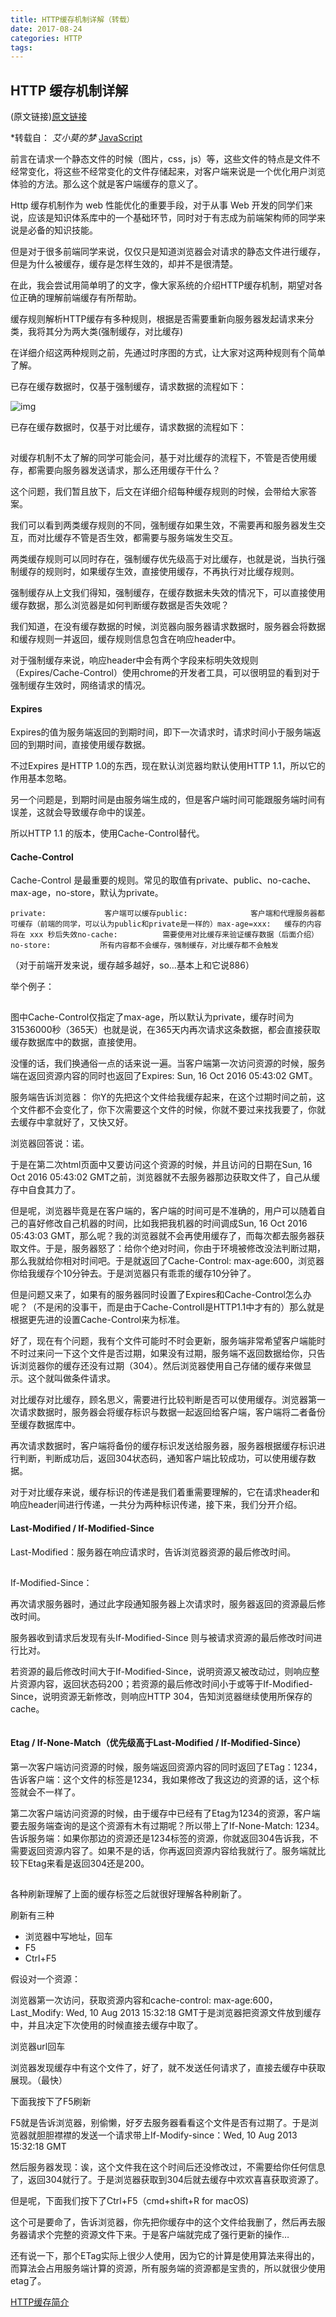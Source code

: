 ```yaml
---
title: HTTP缓存机制详解（转载）
date: 2017-08-24
categories: HTTP
tags: 
---
```


## HTTP 缓存机制详解

(原文链接)[原文链接](https://mp.weixin.qq.com/s?__biz=MzAwNjI5MTYyMw==&mid=2651494713&idx=1&sn=4ef5853d6068c2aa92ac27523a83605e&key=a9f0cd582f409b4eff7fe3bb304b4d8949624f94f3a03c06e39bcc91f4a47e4eaae43971fce4b8e2e36082643038ab7a7b4bf66d75dfad681ce6cfada473b17f783600e18c289faa56fb72fa736612fc&ascene=0&uin=MjIzMzEwNzk0MQ%3D%3D&devicetype=iMac+MacBookPro12%2C1+OSX+OSX+10.12.6+build(16G29)&version=12020810&nettype=WIFI&fontScale=100&pass_ticket=I9GYgsMc2eZx1d7EABypdSzE73h6bH7ks7B1tmWWCNLORreYjaLrM0K13LSmhKR6)

*转载自： *艾小莫的梦* [JavaScript](https://mp.weixin.qq.com/s?__biz=MzAwNjI5MTYyMw==&mid=2651494713&idx=1&sn=4ef5853d6068c2aa92ac27523a83605e&key=a9f0cd582f409b4eff7fe3bb304b4d8949624f94f3a03c06e39bcc91f4a47e4eaae43971fce4b8e2e36082643038ab7a7b4bf66d75dfad681ce6cfada473b17f783600e18c289faa56fb72fa736612fc&ascene=0&uin=MjIzMzEwNzk0MQ%3D%3D&devicetype=iMac+MacBookPro12%2C1+OSX+OSX+10.12.6+build(16G29)&version=12020810&nettype=WIFI&fontScale=100&pass_ticket=I9GYgsMc2eZx1d7EABypdSzE73h6bH7ks7B1tmWWCNLORreYjaLrM0K13LSmhKR6##)

前言在请求一个静态文件的时候（图片，css，js）等，这些文件的特点是文件不经常变化，将这些不经常变化的文件存储起来，对客户端来说是一个优化用户浏览体验的方法。那么这个就是客户端缓存的意义了。

Http 缓存机制作为 web 性能优化的重要手段，对于从事 Web 开发的同学们来说，应该是知识体系库中的一个基础环节，同时对于有志成为前端架构师的同学来说是必备的知识技能。

但是对于很多前端同学来说，仅仅只是知道浏览器会对请求的静态文件进行缓存，但是为什么被缓存，缓存是怎样生效的，却并不是很清楚。

在此，我会尝试用简单明了的文字，像大家系统的介绍HTTP缓存机制，期望对各位正确的理解前端缓存有所帮助。

缓存规则解析HTTP缓存有多种规则，根据是否需要重新向服务器发起请求来分类，我将其分为两大类(强制缓存，对比缓存)

在详细介绍这两种规则之前，先通过时序图的方式，让大家对这两种规则有个简单了解。

已存在缓存数据时，仅基于强制缓存，请求数据的流程如下：

![img](https://mmbiz.qpic.cn/mmbiz_png/btsCOHx9LAPd2JMnIrzut2mk1FQwribfdW7oEgubT2bncZbyIn76kaYLlO3hlGy2QfOXayIV96VKElOu149j2Gw/640?wx_fmt=png&tp=webp&wxfrom=5&wx_lazy=1)

已存在缓存数据时，仅基于对比缓存，请求数据的流程如下：

![img](data:image/gif;base64,iVBORw0KGgoAAAANSUhEUgAAAAEAAAABCAYAAAAfFcSJAAAADUlEQVQImWNgYGBgAAAABQABh6FO1AAAAABJRU5ErkJggg==)

对缓存机制不太了解的同学可能会问，基于对比缓存的流程下，不管是否使用缓存，都需要向服务器发送请求，那么还用缓存干什么？

这个问题，我们暂且放下，后文在详细介绍每种缓存规则的时候，会带给大家答案。

我们可以看到两类缓存规则的不同，强制缓存如果生效，不需要再和服务器发生交互，而对比缓存不管是否生效，都需要与服务端发生交互。

两类缓存规则可以同时存在，强制缓存优先级高于对比缓存，也就是说，当执行强制缓存的规则时，如果缓存生效，直接使用缓存，不再执行对比缓存规则。

强制缓存从上文我们得知，强制缓存，在缓存数据未失效的情况下，可以直接使用缓存数据，那么浏览器是如何判断缓存数据是否失效呢？

我们知道，在没有缓存数据的时候，浏览器向服务器请求数据时，服务器会将数据和缓存规则一并返回，缓存规则信息包含在响应header中。

对于强制缓存来说，响应header中会有两个字段来标明失效规则（Expires/Cache-Control）使用chrome的开发者工具，可以很明显的看到对于强制缓存生效时，网络请求的情况。

#### Expires

Expires的值为服务端返回的到期时间，即下一次请求时，请求时间小于服务端返回的到期时间，直接使用缓存数据。

不过Expires 是HTTP 1.0的东西，现在默认浏览器均默认使用HTTP 1.1，所以它的作用基本忽略。

另一个问题是，到期时间是由服务端生成的，但是客户端时间可能跟服务端时间有误差，这就会导致缓存命中的误差。

所以HTTP 1.1 的版本，使用Cache-Control替代。

#### Cache-Control

Cache-Control 是最重要的规则。常见的取值有private、public、no-cache、max-age，no-store，默认为private。

```
private:             客户端可以缓存public:              客户端和代理服务器都可缓存（前端的同学，可以认为public和private是一样的）max-age=xxx:   缓存的内容将在 xxx 秒后失效no-cache:          需要使用对比缓存来验证缓存数据（后面介绍）no-store:           所有内容都不会缓存，强制缓存，对比缓存都不会触发
```

（对于前端开发来说，缓存越多越好，so…基本上和它说886）

举个例子：

![img](data:image/gif;base64,iVBORw0KGgoAAAANSUhEUgAAAAEAAAABCAYAAAAfFcSJAAAADUlEQVQImWNgYGBgAAAABQABh6FO1AAAAABJRU5ErkJggg==)

图中Cache-Control仅指定了max-age，所以默认为private，缓存时间为31536000秒（365天）也就是说，在365天内再次请求这条数据，都会直接获取缓存数据库中的数据，直接使用。

没懂的话，我们换通俗一点的话来说一遍。当客户端第一次访问资源的时候，服务端在返回资源内容的同时也返回了Expires: Sun, 16 Oct 2016 05:43:02 GMT。

服务端告诉浏览器： 你Y的先把这个文件给我缓存起来，在这个过期时间之前，这个文件都不会变化了，你下次需要这个文件的时候，你就不要过来找我要了，你就去缓存中拿就好了，又快又好。

浏览器回答说：诺。

于是在第二次html页面中又要访问这个资源的时候，并且访问的日期在Sun, 16 Oct 2016 05:43:02 GMT之前，浏览器就不去服务器那边获取文件了，自己从缓存中自食其力了。

但是呢，浏览器毕竟是在客户端的，客户端的时间可是不准确的，用户可以随着自己的喜好修改自己机器的时间，比如我把我机器的时间调成Sun, 16 Oct 2016 05:43:03 GMT，那么呢？我的浏览器就不会再使用缓存了，而每次都去服务器获取文件。于是，服务器怒了：给你个绝对时间，你由于环境被修改没法判断过期，那么我就给你相对时间吧。于是就返回了Cache-Control: max-age:600，浏览器你给我缓存个10分钟去。于是浏览器只有乖乖的缓存10分钟了。

但是问题又来了，如果有的服务器同时设置了Expires和Cache-Control怎么办呢？（不是闲的没事干，而是由于Cache-Controll是HTTP1.1中才有的）那么就是根据更先进的设置Cache-Control来为标准。

好了，现在有个问题，我有个文件可能时不时会更新，服务端非常希望客户端能时不时过来问一下这个文件是否过期，如果没有过期，服务端不返回数据给你，只告诉浏览器你的缓存还没有过期（304）。然后浏览器使用自己存储的缓存来做显示。这个就叫做条件请求。

对比缓存对比缓存，顾名思义，需要进行比较判断是否可以使用缓存。浏览器第一次请求数据时，服务器会将缓存标识与数据一起返回给客户端，客户端将二者备份至缓存数据库中。

再次请求数据时，客户端将备份的缓存标识发送给服务器，服务器根据缓存标识进行判断，判断成功后，返回304状态码，通知客户端比较成功，可以使用缓存数据。

对于对比缓存来说，缓存标识的传递是我们着重需要理解的，它在请求header和响应header间进行传递，一共分为两种标识传递，接下来，我们分开介绍。

#### Last-Modified / If-Modified-Since

Last-Modified：服务器在响应请求时，告诉浏览器资源的最后修改时间。

![img](data:image/gif;base64,iVBORw0KGgoAAAANSUhEUgAAAAEAAAABCAYAAAAfFcSJAAAADUlEQVQImWNgYGBgAAAABQABh6FO1AAAAABJRU5ErkJggg==)

If-Modified-Since：

再次请求服务器时，通过此字段通知服务器上次请求时，服务器返回的资源最后修改时间。

服务器收到请求后发现有头If-Modified-Since 则与被请求资源的最后修改时间进行比对。

若资源的最后修改时间大于If-Modified-Since，说明资源又被改动过，则响应整片资源内容，返回状态码200；若资源的最后修改时间小于或等于If-Modified-Since，说明资源无新修改，则响应HTTP 304，告知浏览器继续使用所保存的cache。

![img](data:image/gif;base64,iVBORw0KGgoAAAANSUhEUgAAAAEAAAABCAYAAAAfFcSJAAAADUlEQVQImWNgYGBgAAAABQABh6FO1AAAAABJRU5ErkJggg==)

#### Etag / If-None-Match（优先级高于Last-Modified / If-Modified-Since）

第一次客户端访问资源的时候，服务端返回资源内容的同时返回了ETag：1234，告诉客户端：这个文件的标签是1234，我如果修改了我这边的资源的话，这个标签就会不一样了。

第二次客户端访问资源的时候，由于缓存中已经有了Etag为1234的资源，客户端要去服务端查询的是这个资源有木有过期呢？所以带上了If-None-Match: 1234。告诉服务端：如果你那边的资源还是1234标签的资源，你就返回304告诉我，不需要返回资源内容了。如果不是的话，你再返回资源内容给我就行了。服务端就比较下Etag来看是返回304还是200。

![img](data:image/gif;base64,iVBORw0KGgoAAAANSUhEUgAAAAEAAAABCAYAAAAfFcSJAAAADUlEQVQImWNgYGBgAAAABQABh6FO1AAAAABJRU5ErkJggg==)

各种刷新理解了上面的缓存标签之后就很好理解各种刷新了。

刷新有三种

- 浏览器中写地址，回车
- F5
- Ctrl+F5

假设对一个资源：

浏览器第一次访问，获取资源内容和cache-control: max-age:600，Last_Modify: Wed, 10 Aug 2013 15:32:18 GMT于是浏览器把资源文件放到缓存中，并且决定下次使用的时候直接去缓存中取了。

浏览器url回车

浏览器发现缓存中有这个文件了，好了，就不发送任何请求了，直接去缓存中获取展现。（最快）

下面我按下了F5刷新

F5就是告诉浏览器，别偷懒，好歹去服务器看看这个文件是否有过期了。于是浏览器就胆胆襟襟的发送一个请求带上If-Modify-since：Wed, 10 Aug 2013 15:32:18 GMT

然后服务器发现：诶，这个文件我在这个时间后还没修改过，不需要给你任何信息了，返回304就行了。于是浏览器获取到304后就去缓存中欢欢喜喜获取资源了。

但是呢，下面我们按下了Ctrl+F5（cmd+shift+R for macOS)

这个可是要命了，告诉浏览器，你先把你缓存中的这个文件给我删了，然后再去服务器请求个完整的资源文件下来。于是客户端就完成了强行更新的操作…

还有说一下，那个ETag实际上很少人使用，因为它的计算是使用算法来得出的，而算法会占用服务端计算的资源，所有服务端的资源都是宝贵的，所以就很少使用etag了。



[HTTP缓存简介](http://harttle.com/2017/04/04/using-http-cache.html)